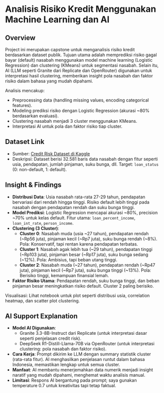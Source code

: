 # Analisis Risiko Kredit Menggunakan Machine Learning dan AI

## Overview
Project ini merupakan capstone untuk menganalisis risiko kredit berdasarkan dataset publik. Tujuan utama adalah memprediksi risiko gagal bayar (default) nasabah menggunakan model machine learning (Logistic Regression) dan clustering (KMeans) untuk segmentasi nasabah. Selain itu, AI (LLM seperti Granite dari Replicate dan OpenRouter) digunakan untuk interpretasi hasil clustering, memberikan insight pola nasabah dan faktor risiko dalam bahasa yang mudah dipahami.

Analisis mencakup:
- Preprocessing data (handling missing values, encoding categorical features).
- Modeling prediksi risiko dengan Logistic Regression (akurasi ~80% berdasarkan evaluasi).
- Clustering nasabah menjadi 3 cluster menggunakan KMeans.
- Interpretasi AI untuk pola dan faktor risiko tiap cluster.

## Dataset Link
- Sumber: [Credit Risk Dataset di Kaggle](https://www.kaggle.com/datasets/laotse/credit-risk-dataset)
- Deskripsi: Dataset berisi 32.581 baris data nasabah dengan fitur seperti usia, pendapatan, jumlah pinjaman, suku bunga, dll. Target: `loan_status` (0: non-default, 1: default).

## Insight & Findings
- **Distribusi Data**: Usia nasabah rata-rata 27-29 tahun, pendapatan bervariasi dari rendah hingga tinggi. Risiko default lebih tinggi pada nasabah dengan pendapatan rendah dan suku bunga tinggi.
- **Model Prediksi**: Logistic Regression mencapai akurasi ~80%, precision ~70% untuk kelas default. Fitur utama: `loan_percent_income`, `loan_int_rate`, `person_income`.
- **Clustering (3 Cluster)**:
  - **Cluster 0**: Nasabah muda (usia ~27 tahun), pendapatan rendah (~Rp56 juta), pinjaman kecil (~Rp7 juta), suku bunga rendah (~8%). Pola: Konservatif, tapi rentan karena pendapatan terbatas.
  - **Cluster 1**: Nasabah agak lebih tua (~29 tahun), pendapatan tinggi (~Rp103 juta), pinjaman besar (~Rp17 juta), suku bunga sedang (~12%). Pola: Ambisius, tapi beban utang tinggi.
  - **Cluster 2**: Nasabah muda (~27 tahun), pendapatan rendah (~Rp47 juta), pinjaman kecil (~Rp7 juta), suku bunga tinggi (~13%). Pola: Berisiko tinggi, kemampuan finansial lemah.
- **Faktor Risiko Utama**: Pendapatan rendah, suku bunga tinggi, dan beban pinjaman besar meningkatkan risiko default. Cluster 2 paling berisiko.

Visualisasi: Lihat notebook untuk plot seperti distribusi usia, correlation heatmap, dan scatter plot clustering.

## AI Support Explanation
- **Model AI Digunakan**:
  - Granite 3.3-8B-Instruct dari Replicate (untuk interpretasi dasar seperti penjelasan credit risk).
  - DeepSeek R1-Distill-Llama-70B via OpenRouter (untuk interpretasi clustering: pola nasabah dan faktor risiko).
- **Cara Kerja**: Prompt dikirim ke LLM dengan summary statistik cluster (rata-rata fitur). AI menghasilkan penjelasan runtut dalam bahasa Indonesia, memastikan lengkap untuk semua cluster.
- **Manfaat**: AI membantu menerjemahkan data numerik menjadi insight naratif yang mudah dipahami, menghemat waktu analisis manual.
- **Limitasi**: Respons AI bergantung pada prompt; saya gunakan temperature 0.7 untuk kreativitas tapi tetap faktual.
